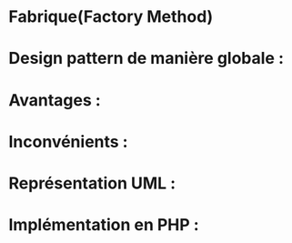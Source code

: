 # Fabrique(Factory Method)

# Design pattern de manière globale :

# Avantages :

# Inconvénients : 

# Représentation UML : 

# Implémentation en PHP :
